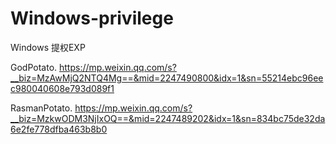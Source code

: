 # Windows-privilege

Windows 提权EXP


GodPotato. 
https://mp.weixin.qq.com/s?__biz=MzAwMjQ2NTQ4Mg==&mid=2247490800&idx=1&sn=55214ebc96eec980040608e793d089f1


RasmanPotato. 
https://mp.weixin.qq.com/s?__biz=MzkwODM3NjIxOQ==&mid=2247489202&idx=1&sn=834bc75de32da6e2fe778dfba463b8b0
